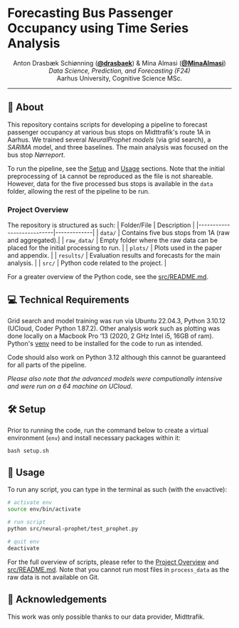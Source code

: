 # Forecasting Bus Passenger Occupancy using Time Series Analysis
<p align="center">
  Anton Drasbæk Schiønning (<strong><a href="https://github.com/drasbaek">@drasbaek</a></strong>) &
  Mina Almasi (<strong><a href="https://github.com/MinaAlmasi">@MinaAlmasi</a></strong>)<br>
  <em>Data Science, Prediction, and Forecasting (F24)</em>
  <br>
  Aarhus University, Cognitive Science MSc.
  <br>
</p>
<hr>

## 🚌 About 
This repository contains scripts for developing a pipeline to forecast passenger occupancy at various bus stops on Midttrafik's route 1A in Aarhus. We trained several *NeuralProphet models* (via grid search), a *SARIMA* model, and three baselines. The main analysis was focused on the bus stop *Nørreport*. 

To run the pipeline, see the [Setup](#️-setup) and [Usage](#-usage) sections. Note that the initial preprocessing of `1A` cannot be reproduced as the file is not shareable. However, data for the five processed bus stops is available in the `data` folder, allowing the rest of the pipeline to be run.

### Project Overview
The repository is structured as such: 
| Folder/File               | Description |
|---------------------------|-------------|
| `data/`                   | Contains five bus stops from 1A (raw and aggregated).|
| `raw_data/`               | Empty folder where the raw data can be placed for the initial processing to run. |
| `plots/`                  | Plots used in the paper and appendix. |
| `results/`                | Evaluation results and forecasts for the main analysis. |
| `src/`                    | Python code related to the project. |


For a greater overview of the Python code, see the [src/README.md](src/README.md).

## 💻 Technical Requirements
Grid search and model training was run via  Ubuntu 22.04.3, Python 3.10.12 (UCloud, Coder Python 1.87.2). Other analysis work such as plotting was done locally on a Macbook Pro ‘13 (2020, 2 GHz Intel i5, 16GB of ram). Python's [venv](https://docs.python.org/3.10/library/venv.html) need to be installed for the code to run as intended. 

Code should also work on Python 3.12 although this cannot be guaranteed for all parts of the pipeline.


*Please also note that the advanced models were computionally intensive and were run on a 64 machine on UCloud*. 

## 🛠️ Setup
Prior to running the code, run the command below to create a virtual environment (`env`) and install necessary packages within it: 
```
bash setup.sh
```

##  🚀 Usage 
To run any script, you can type in the terminal as such (with the `env`active):
```bash
# activate env
source env/bin/activate

# run script
python src/neural-prophet/test_prophet.py

# quit env 
deactivate
```
For the full overview of scripts, please refer to the [Project Overview](#project-overview) and [src/README.md](src/README.md). Note that you cannot run most files in `process_data` as the raw data is not available on Git.

## 🌟 Acknowledgements 
This work was only possible thanks to our data provider, Midttrafik.